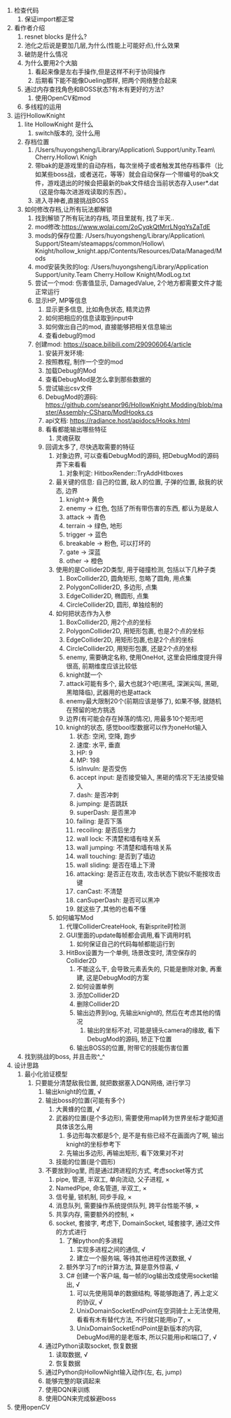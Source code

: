 1. 检查代码
   1. 保证import都正常
2. 看作者介绍
   1. resnet blocks 是什么?
   2. 池化之后说是要加几层,为什么(性能上可能好点),什么效果
   3. 破防是什么情况
   4. 为什么要用2个大脑
      1. 看起来像是左右手操作,但是这样不利于协同操作
      2. 后期看下能不能像Dueling那样, 把两个网络整合起来
   5. 通过内存查找角色和BOSS状态?有木有更好的方法?
      1. 使用OpenCV和mod
   6. 多线程的运用
3. 运行HollowKnight
   1. lite HollowKnight 是什么
      1. switch版本的, 没什么用
   2. 存档位置
      1. /Users/huyongsheng/Library/Application\ Support/unity.Team\ Cherry.Hollow\ Knigh
      2. 带bak的是游戏里的自动存档，每次坐椅子或者触发其他存档事件（比如某些boss战，或者送花，等等）就会自动保存一个带编号的bak文件，游戏退出的时候会把最新的bak文件结合当前状态存入user*.dat（这是你每次进游戏读取的东西）。
      3. 进入寻神者,直接挑战BOSS
   3. 如何修改存档,让所有玩法都解锁
      1. 找到解锁了所有玩法的存档, 项目里就有, 找了半天..
      2. mod修改:https://www.wolai.com/2oCyqkQtMrrLNgqYsZaTdE
      3. mods的保存位置: /Users/huyongsheng/Library/Application\ Support/Steam/steamapps/common/Hollow\ Knight/hollow_knight.app/Contents/Resources/Data/Managed/Mods
      4. mod安装失败的log: /Users/huyongsheng/Library/Application Support/unity.Team Cherry.Hollow Knight/ModLog.txt
      5. 尝试一个mod: 伤害值显示, DamagedValue, 2个地方都需要文件才能正常运行
      6. 显示HP, MP等信息
         1. 显示更多信息, 比如角色状态, 精灵边界
         2. 如何把相应的信息读取到input中
         3. 如何做出自己的mod, 直接能够把相关信息输出
         4. 查看debug的mod
      7. 创建mod: https://space.bilibili.com/290906064/article
         1. 安装开发环境: 
         2. 按照教程, 制作一个空的mod
         3. 加载Debug的Mod
         4. 查看DebugMod是怎么拿到那些数据的
         5. 尝试输出csv文件
         6. DebugMod的源码: https://github.com/seanpr96/HollowKnight.Modding/blob/master/Assembly-CSharp/ModHooks.cs
         7. api文档: https://radiance.host/apidocs/Hooks.html
         8. 看看都能输出哪些特征
            1. 灵魂获取
         9. 回调太多了, 尽快选取需要的特征
            1. 对象边界, 可以查看DebugMod的源码, 把DebugMod的源码弄下来看看
               1. 对象判定: HitboxRender::TryAddHitboxes
            2. 最关键的信息: 自己的位置, 敌人的位置, 子弹的位置, 敌我的状态, 边界
               1. knight-> 黄色
               2. enemy -> 红色, 包括了所有带伤害的东西, 都认为是敌人
               3. attack -> 青色
               4. terrain -> 绿色, 地形
               5. trigger -> 蓝色
               6. breakable -> 粉色, 可以打坏的
               7. gate -> 深蓝
               8. other -> 橙色
            3. 使用的是Collider2D类型, 用于碰撞检测, 包括以下几种子类
               1. BoxCollider2D, 圆角矩形, 忽略了圆角, 用点集
               2. PolygonCollider2D, 多边形, 点集
               3. EdgeCollider2D, 椭圆形, 点集
               4. CircleCollider2D, 圆形, 单独绘制的
            4. 如何把状态作为入参
               1. BoxCollider2D, 用2个点的坐标
               2. PolygonCollider2D, 用矩形包裹, 也是2个点的坐标
               3. EdgeCollider2D, 用矩形包裹,也是2个点的坐标
               4. CircleCollider2D, 用矩形包裹, 还是2个点的坐标
               5. enemy, 需要确定名称, 使用OneHot, 这里会把维度提升得很高, 前期维度应该比较低
               6. knight就一个
               7. attack可能有多个, 最大也就3个吧(黑吼, 深渊尖叫, 黑砸, 黑暗降临), 武器用的也是attack
               8. enemy最大限制20个(前期应该是够了), 如果不够, 就随机在预留的地方挑选
               9. 边界(有可能会存在掉落的情况), 用最多10个矩形吧
               10. knight的状态, 感觉bool型数据可以作为oneHot输入
                   1. 状态: 空闲, 空降, 跑步
                   2. 速度: 水平, 垂直
                   3. HP: 9
                   4. MP: 198
                   5. isInvuln: 是否受伤
                   6. accept input: 是否接受输入, 黑砸的情况下无法接受输入
                   7. dash: 是否冲刺
                   8. jumping: 是否跳跃
                   9. superDash: 是否黑冲
                   10. failing: 是否下落
                   11. recoiling: 是否后坐力
                   12. wall lock: 不清楚和墙有啥关系
                   13. wall jumping: 不清楚和墙有啥关系
                   14. wall touching: 是否到了墙边
                   15. wall sliding: 是否在墙上下滑
                   16. attacking: 是否正在攻击, 攻击状态下貌似不能按攻击键
                   17. canCast: 不清楚
                   18. canSuperDash: 是否可以黑冲
                   19. 就这些了,其他的也看不懂
            5. 如何编写Mod
               1. 代理ColliderCreateHook, 有新sprite时检测
               2. GUI里面的update每帧都会调用,看下调用时机
                  1. 如何保证自己的代码每帧都能运行到
               3. HitBox设置为一个单例, 场景改变时, 清空保存的Collider2D
                  1. 不能这么干, 会导致元素丢失的, 只能是删除对象, 再重建, 这是DebugMod的方案
                  2. 如何设置单例
                  3. 添加Collider2D
                  4. 删除Collider2D
                  5. 输出边界到log, 先输出knight的, 然后在考虑其他的情况
                     1. 输出的坐标不对, 可能是镜头camera的缘故, 看下DebugMod的源码, 矫正下位置
                  6. 输出BOSS的位置, 附带它的技能伤害位置
   4. 找到挑战的boss, 并且击败^_^
4. 设计思路
   1. 最小化验证模型
      1. 只要能分清楚敌我位置, 就把数据塞入DQN网络, 进行学习
         1. 输出knight的位置, √
         2. 输出boss的位置(可能有多个)
            1. 大黄蜂的位置, √
            2. 武器的位置(是个多边形), 需要使用map转为世界坐标才能知道具体该怎么用
               1. 多边形每次都是5个, 是不是有些已经不在画面内了啊, 输出knight的坐标参考下
               2. 先输出多边形, 再输出矩形, 看下效果对不对
            3. 技能的位置(是个圆形)
         3. 不要放到log里, 而是通过跨进程的方式, 考虑socket等方式
            1. pipe, 管道, 半双工, 单向流动, 父子进程, ×
            2. NamedPipe, 命名管道, 半双工, ×
            3. 信号量, 锁机制, 同步手段, ×
            4. 消息队列, 需要操作系统提供队列, 跨平台性能不够, ×
            5. 共享内存, 需要额外的控制, ×
            6. socket, 套接字, 考虑下, DomainSocket, 域套接字, 通过文件的方式进行
               1. 了解python的多进程
                  1. 实现多进程之间的通信, √
                  2. 建立一个服务端, 等待其他进程传送数据, √
               2. 额外学习了π的计算方法, 算是意外惊喜, √
               3. C# 创建一个客户端, 每一帧的log输出改成使用socket输出, √
                  1. 可以先使用简单的数据结构, 等能够跑通了, 再上定义的协议, √
                  2. UnixDomainSocketEndPoint在空洞骑士上无法使用, 看看有木有替代方法, 不行就只能用ip了, ×
                  3. UnixDomainSocketEndPoint是新版本的内容, DebugMod用的是老版本, 所以只能用ip和端口了, √
         4. 通过Python读取socket, 恢复数据
            1. 读取数据, √
            2. 恢复数据
         5. 通过Python向HollowNight输入动作(左, 右, jump)
         6. 能够完整的联调起来
         7. 使用DQN来训练
         8. 使用DQN来完成躲避boss
5. 使用openCV